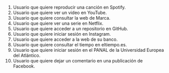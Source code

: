 1. Usuario que quiere reproducir una canción en Spotify.
2. Usuario que quiere ver un video en YouTube.
3. Usuario que quiere consultar la web de Marca.
4. Usuario que quiere ver una serie en Netflix.
5. Usuario que quiere acceder a un repositorio en GitHub.
6. Usuario que quiere iniciar sesión en Instagram.
7. Usuario que quiere acceder a la web de su banco.
8. Usuario que quiere consultar el tiempo en eltiempo.es.
9. Usuario que quiere iniciar sesión en el PANAL de la Universidad Europea del Atlántico.
10. Usuario que quiere dejar un comentario en una publicación de Facebook.
